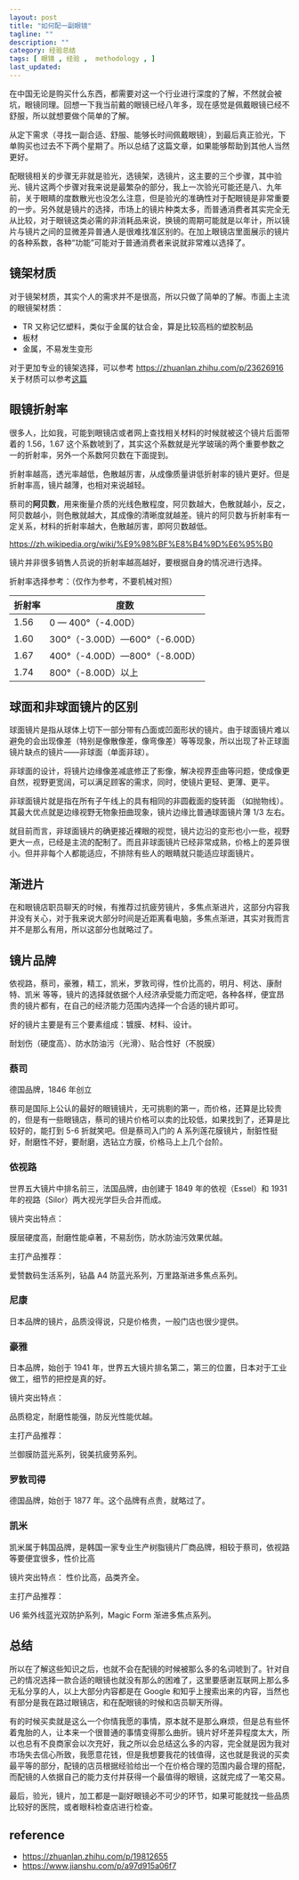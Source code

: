 ```yaml
---
layout: post
title: "如何配一副眼镜"
tagline: ""
description: ""
category: 经验总结
tags: [ 眼镜 , 经验 ,  methodology , ]
last_updated:
---
```



在中国无论是购买什么东西，都需要对这一个行业进行深度的了解，不然就会被坑，眼镜同理。回想一下我当前戴的眼镜已经八年多，现在感觉是佩戴眼镜已经不舒服，所以就想要做个简单的了解。

从定下需求（寻找一副合适、舒服、能够长时间佩戴眼镜），到最后真正验光，下单购买也过去不下两个星期了。所以总结了这篇文章，如果能够帮助到其他人当然更好。

配眼镜相关的步骤无非就是验光，选镜架，选镜片，这主要的三个步骤，其中验光、镜片这两个步骤对我来说是最繁杂的部分，我上一次验光可能还是八、九年前，关于眼睛的度数散光也没怎么注意，但是验光的准确性对于配眼镜是非常重要的一步。另外就是镜片的选择，市场上的镜片种类太多，而普通消费者其实完全无从比较，对于眼镜这类必需的非消耗品来说，换镜的周期可能就是以年计，所以镜片与镜片之间的显微差异普通人是很难找准区别的。在加上眼镜店里面展示的镜片的各种系数，各种“功能”可能对于普通消费者来说就非常难以选择了。

## 镜架材质
对于镜架材质，其实个人的需求并不是很高，所以只做了简单的了解。市面上主流的眼镜架材质：

- TR 又称记忆塑料，类似于金属的钛合金，算是比较高档的塑胶制品
- 板材
- 金属，不易发生变形

对于更加专业的镜架选择，可以参考 <https://zhuanlan.zhihu.com/p/23626916> 关于材质可以参考[这篇](https://zhuanlan.zhihu.com/p/19869522)

## 眼镜折射率
很多人，比如我，可能到眼镜店或者网上查找相关材料的时候就被这个镜片后面带着的 1.56，1.67 这个系数唬到了，其实这个系数就是光学玻璃的两个重要参数之一的折射率，另外一个系数阿贝数在下面提到。

折射率越高，透光率越低，色散越厉害，从成像质量讲低折射率的镜片更好。但是折射率高，镜片越薄，也相对来说越轻。

蔡司的**阿贝数**，用来衡量介质的光线色散程度，阿贝数越大，色散就越小，反之，阿贝数越小，则色散就越大，其成像的清晰度就越差。镜片的阿贝数与折射率有一定关系，材料的折射率越大，色散越厉害，即阿贝数越低。

https://zh.wikipedia.org/wiki/%E9%98%BF%E8%B4%9D%E6%95%B0

镜片并非很多销售人员说的折射率越高越好，要根据自身的情况进行选择。

折射率选择参考：（仅作为参考，不要机械对照）

折射率      |  度数
--------------|-------------------
1.56 | 0 — 400°（-4.00D）
1.60 | 300°（-3.00D）—600°（-6.00D）
1.67 | 400°（-4.00D）—800°（-8.00D）
1.74 | 800°（-8.00D）以上

## 球面和非球面镜片的区别
球面镜片是指从球体上切下一部分带有凸面或凹面形状的镜片。由于球面镜片难以避免的会出现像差（特别是像散像差，像弯像差）等等现象，所以出现了补正球面镜片缺点的镜片——非球面（单面非球）。

非球面的设计，将镜片边缘像差减底修正了影像，解决视界歪曲等问题，使成像更自然，视野更宽阔，可以满足顾客的需求，同时，使镜片更轻、更薄、更平。

非球面镜片就是指在所有子午线上的具有相同的非圆截面的旋转面
（如抛物线）。其最大优点就是边缘视野无物象扭曲现象，镜片边缘比普通球面镜片薄 1/3 左右。

就目前而言，非球面镜片的确更接近裸眼的视觉，镜片边沿的变形也小一些，视野更大一点，已经是主流的配制了。而且非球面镜片已经非常成熟，价格上的差异很小。但并非每个人都能适应，不排除有些人的眼睛就只能适应球面镜片。

## 渐进片
在和眼镜店职员聊天的时候，有推荐过抗疲劳镜片，多焦点渐进片，这部分内容我并没有关心，对于我来说大部分时间是近距离看电脑，多焦点渐进，其实对我而言并不是那么有用，所以这部分也就略过了。

## 镜片品牌
依视路，蔡司，豪雅，精工，凯米，罗敦司得，性价比高的，明月、柯达、康耐特、凯米 等等，镜片的选择就依据个人经济承受能力而定吧，各种各样，便宜昂贵的镜片都有，在自己的经济能力范围内选择一个合适的镜片即可。

好的镜片主要是有三个要素组成：镀膜、材料、设计。

耐划伤（硬度高）、防水防油污（光滑）、贴合性好（不脱膜）

### 蔡司
德国品牌，1846 年创立

蔡司是国际上公认的最好的眼镜镜片，无可挑剔的第一，而价格，还算是比较贵的，但是有一些眼镜店，蔡司的镜片价格可以卖的比较低，如果找到了，还算是比较好的，能打到 5-6 折就笑吧。但是蔡司入门的 A 系列莲花膜镜片，耐脏性挺好，耐磨性不好，要耐磨，选钻立方膜，价格马上上几个台阶。

### 依视路

世界五大镜片中排名前三，法国品牌，由创建于 1849 年的依视（Essel）和 1931 年的视路（Silor）两大视光学巨头合并而成。

镜片突出特点：

膜层硬度高，耐磨性能卓著，不易刮伤，防水防油污效果优越。

主打产品推荐：

爱赞数码生活系列，钻晶 A4 防蓝光系列，万里路渐进多焦点系列。

### 尼康
日本品牌的镜片，品质没得说，只是价格贵，一般门店也很少提供。

### 豪雅
日本品牌，始创于 1941 年，世界五大镜片排名第二，第三的位置，日本对于工业做工，细节的把控是真的好。

镜片突出特点：

品质稳定，耐磨性能强，防反光性能优越。

主打产品推荐：

兰御膜防蓝光系列，锐美抗疲劳系列。

### 罗敦司得
德国品牌，始创于 1877 年。这个品牌有点贵，就略过了。

### 凯米
凯米属于韩国品牌，是韩国一家专业生产树脂镜片厂商品牌，相较于蔡司，依视路等要便宜很多，性价比高

镜片突出特点：
性价比高，品类齐全。

主打产品推荐：

U6 紫外线蓝光双防护系列，Magic Form 渐进多焦点系列。

## 总结
所以在了解这些知识之后，也就不会在配镜的时候被那么多的名词唬到了。针对自己的情况选择一款合适的眼镜也就没有那么的困难了，这里要感谢互联网上那么多无私分享的人，以上大部分内容都是在 Google 和知乎上搜索出来的内容，当然也有部分是我在路过眼镜店，和在配眼镜的时候和店员聊天所得。

有的时候买卖就是这么一个你情我愿的事情，原本就不是那么麻烦，但是总有些怀着鬼胎的人，让本来一个很普通的事情变得那么曲折。镜片好坏差异程度太大，所以也总有不良商家会以次充好，我之所以会总结这么多的内容，完全就是因为我对市场失去信心所致，我愿意花钱，但是我想要我花的钱值得，这也就是我说的买卖最平等的部分，配镜的店员根据经验给出一个在价格合理的范围内最合理的搭配，而配镜的人依据自己的能力支付并获得一个最值得的眼镜，这就完成了一笔交易。

最后，验光，镜片，加工都是一副好眼镜必不可少的环节，如果可能就找一些品质比较好的医院，或者眼科检查店进行检查。

## reference

- <https://zhuanlan.zhihu.com/p/19812655>
- <https://www.jianshu.com/p/a97d915a06f7>
